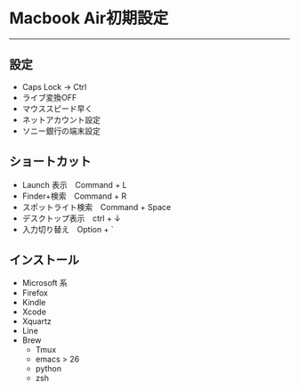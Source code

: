 # Macbook Air初期設定

***

## 設定

* Caps Lock -> Ctrl
* ライブ変換OFF
* マウススピード早く
* ネットアカウント設定
* ソニー銀行の端末設定

## ショートカット

* Launch 表示　Command + L
* Finder+検索　Command + R
* スポットライト検索　Command + Space
* デスクトップ表示　ctrl + ↓
* 入力切り替え　Option + `

## インストール

* Microsoft 系
* Firefox
* Kindle
* Xcode
* Xquartz
* Line
* Brew
  * Tmux
  * emacs > 26
  * python
  * zsh

